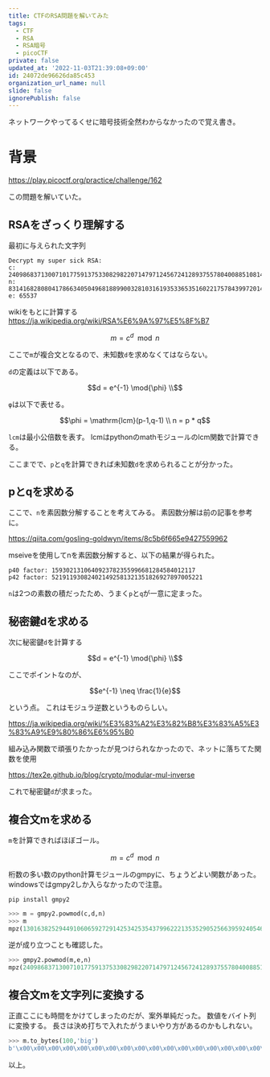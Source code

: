 ```yaml
---
title: CTFのRSA問題を解いてみた
tags:
  - CTF
  - RSA
  - RSA暗号
  - picoCTF
private: false
updated_at: '2022-11-03T21:39:08+09:00'
id: 24072de96626da85c453
organization_url_name: null
slide: false
ignorePublish: false
---
```

ネットワークやってるくせに暗号技術全然わからなかったので覚え書き。

# 背景

https://play.picoctf.org/practice/challenge/162

この問題を解いていた。

## RSAをざっくり理解する


最初に与えられた文字列

```
Decrypt my super sick RSA:
c: 240986837130071017759137533082982207147971245672412893755780400885108149004760496
n: 831416828080417866340504968188990032810316193533653516022175784399720141076262857
e: 65537
```

wikiをもとに計算する
https://ja.wikipedia.org/wiki/RSA%E6%9A%97%E5%8F%B7

```math
m = c^d \mod{n}
```

ここで`m`が複合文となるので、未知数`d`を求めなくてはならない。

`d`の定義は以下である。

```math
d = e^{-1} \mod{\phi} \\
```

`φ`は以下で表せる。

``` math
\phi = \mathrm{lcm}(p-1,q-1) \\
n = p * q
```
`lcm`は最小公倍数を表す。
lcmはpythonのmathモジュールのlcm関数で計算できる。

ここまでで、`p`と`q`を計算できれば未知数`d`を求められることが分かった。

## pとqを求める

ここで、`n`を素因数分解することを考えてみる。
素因数分解は前の記事を参考に。

https://qiita.com/gosling-goldwyn/items/8c5b6f665e9427559962

mseiveを使用してnを素因数分解すると、以下の結果が得られた。
```
p40 factor: 1593021310640923782355996681284584012117
p42 factor: 521911930824021492581321351826927897005221
```

`n`は2つの素数の積だったため、うまく`p`と`q`が一意に定まった。

## 秘密鍵dを求める

次に秘密鍵`d`を計算する
```math
d = e^{-1} \mod{\phi} \\
```
ここでポイントなのが、
```math
e^{-1} \neq \frac{1}{e}
```
という点。
これはモジュラ逆数というものらしい。

https://ja.wikipedia.org/wiki/%E3%83%A2%E3%82%B8%E3%83%A5%E3%83%A9%E9%80%86%E6%95%B0

組み込み関数で頑張りたかったが見つけられなかったので、ネットに落ちてた関数を使用

https://tex2e.github.io/blog/crypto/modular-mul-inverse

これで秘密鍵`d`が求まった。

## 複合文mを求める

`m`を計算できればほぼゴール。

```math
m = c^d \mod{n}
```

桁数の多い数のpython計算モジュールのgmpyに、ちょうどよい関数があった。
windowsではgmpy2しか入らなかったので注意。

```
pip install gmpy2
```

```python
>>> m = gmpy2.powmod(c,d,n)
>>> m
mpz(13016382529449106065927291425342535437996222135352905256639592405461024281868413)
```

逆が成り立つことも確認した。
```python
>>> gmpy2.powmod(m,e,n)
mpz(240986837130071017759137533082982207147971245672412893755780400885108149004760496)
```

## 複合文mを文字列に変換する

正直ここにも時間をかけてしまったのだが、案外単純だった。
数値をバイト列に変換する。
長さは決め打ちで入れたがうまいやり方があるのかもしれない。

```python
>>> m.to_bytes(100,'big')
b'\x00\x00\x00\x00\x00\x00\x00\x00\x00\x00\x00\x00\x00\x00\x00\x00\x00\x00\x00\x00\x00\x00\x00\x00\x00\x00\x00\x00\x00\x00\x00\x00\x00\x00\x00\x00\x00\x00\x00\x00\x00\x00\x00\x00\x00\x00\x00\x00\x00\x00\x00\x00\x00\x00\x00\x00\x00\x00\x00\x00\x00\x00\x00\x00\x00\x00\x00picoCTF{sma11_N_n0_g0od_23540368}'
```

以上。
